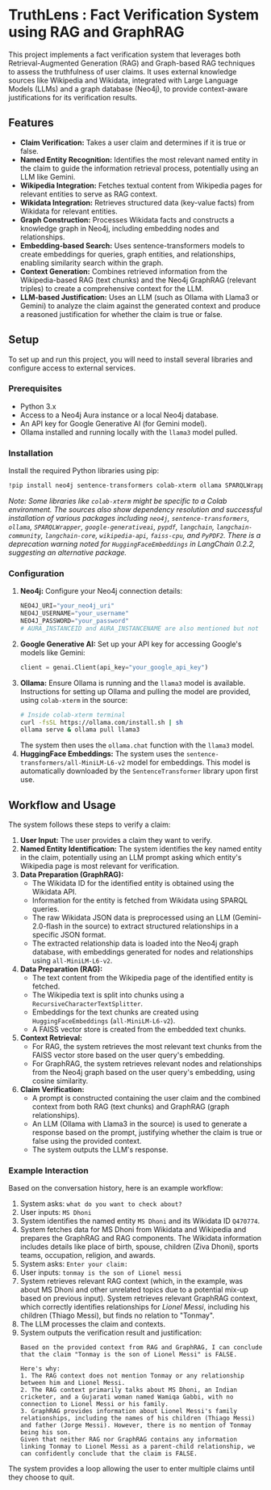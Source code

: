 # TruthLens : Fact Verification System using RAG and GraphRAG

This project implements a fact verification system that leverages both Retrieval-Augmented Generation (RAG) and Graph-based RAG techniques to assess the truthfulness of user claims. It uses external knowledge sources like Wikipedia and Wikidata, integrated with Large Language Models (LLMs) and a graph database (Neo4j), to provide context-aware justifications for its verification results.

## Features

*   **Claim Verification:** Takes a user claim and determines if it is true or false.
*   **Named Entity Recognition:** Identifies the most relevant named entity in the claim to guide the information retrieval process, potentially using an LLM like Gemini.
*   **Wikipedia Integration:** Fetches textual content from Wikipedia pages for relevant entities to serve as RAG context.
*   **Wikidata Integration:** Retrieves structured data (key-value facts) from Wikidata for relevant entities.
*   **Graph Construction:** Processes Wikidata facts and constructs a knowledge graph in Neo4j, including embedding nodes and relationships.
*   **Embedding-based Search:** Uses sentence-transformers models to create embeddings for queries, graph entities, and relationships, enabling similarity search within the graph.
*   **Context Generation:** Combines retrieved information from the Wikipedia-based RAG (text chunks) and the Neo4j GraphRAG (relevant triples) to create a comprehensive context for the LLM.
*   **LLM-based Justification:** Uses an LLM (such as Ollama with Llama3 or Gemini) to analyze the claim against the generated context and produce a reasoned justification for whether the claim is true or false.

## Setup

To set up and run this project, you will need to install several libraries and configure access to external services.

### Prerequisites

*   Python 3.x
*   Access to a Neo4j Aura instance or a local Neo4j database.
*   An API key for Google Generative AI (for Gemini model).
*   Ollama installed and running locally with the `llama3` model pulled.

### Installation

Install the required Python libraries using pip:

```bash
!pip install neo4j sentence-transformers colab-xterm ollama SPARQLWrapper google-generativeai pypdf langchain langchain-community langchain-core wikipedia-api faiss-cpu PyPDF2
```

*Note: Some libraries like `colab-xterm` might be specific to a Colab environment. The sources also show dependency resolution and successful installation of various packages including `neo4j`, `sentence-transformers`, `ollama`, `SPARQLWrapper`, `google-generativeai`, `pypdf`, `langchain`, `langchain-community`, `langchain-core`, `wikipedia-api`, `faiss-cpu`, and `PyPDF2`. There is a deprecation warning noted for `HuggingFaceEmbeddings` in LangChain 0.2.2, suggesting an alternative package.*

### Configuration

1.  **Neo4j:** Configure your Neo4j connection details:
    ```python
    NEO4J_URI="your_neo4j_uri"
    NEO4J_USERNAME="your_username"
    NEO4J_PASSWORD="your_password"
    # AURA_INSTANCEID and AURA_INSTANCENAME are also mentioned but not explicitly used in the provided code snippets for connection.
    ```
2.  **Google Generative AI:** Set up your API key for accessing Google's models like Gemini:
    ```python
    client = genai.Client(api_key="your_google_api_key")
    ```
3.  **Ollama:** Ensure Ollama is running and the `llama3` model is available. Instructions for setting up Ollama and pulling the model are provided, using `colab-xterm` in the source:
    ```bash
    # Inside colab-xterm terminal
    curl -fsSL https://ollama.com/install.sh | sh
    ollama serve & ollama pull llama3
    ```
    The system then uses the `ollama.chat` function with the `llama3` model.
4.  **HuggingFace Embeddings:** The system uses the `sentence-transformers/all-MiniLM-L6-v2` model for embeddings. This model is automatically downloaded by the `SentenceTransformer` library upon first use.

## Workflow and Usage

The system follows these steps to verify a claim:

1.  **User Input:** The user provides a claim they want to verify.
2.  **Named Entity Identification:** The system identifies the key named entity in the claim, potentially using an LLM prompt asking which entity's Wikipedia page is most relevant for verification.
3.  **Data Preparation (GraphRAG):**
    *   The Wikidata ID for the identified entity is obtained using the Wikidata API.
    *   Information for the entity is fetched from Wikidata using SPARQL queries.
    *   The raw Wikidata JSON data is preprocessed using an LLM (Gemini-2.0-flash in the source) to extract structured relationships in a specific JSON format.
    *   The extracted relationship data is loaded into the Neo4j graph database, with embeddings generated for nodes and relationships using `all-MiniLM-L6-v2`.
4.  **Data Preparation (RAG):**
    *   The text content from the Wikipedia page of the identified entity is fetched.
    *   The Wikipedia text is split into chunks using a `RecursiveCharacterTextSplitter`.
    *   Embeddings for the text chunks are created using `HuggingFaceEmbeddings` (`all-MiniLM-L6-v2`).
    *   A FAISS vector store is created from the embedded text chunks.
5.  **Context Retrieval:**
    *   For RAG, the system retrieves the most relevant text chunks from the FAISS vector store based on the user query's embedding.
    *   For GraphRAG, the system retrieves relevant nodes and relationships from the Neo4j graph based on the user query's embedding, using cosine similarity.
6.  **Claim Verification:**
    *   A prompt is constructed containing the user claim and the combined context from both RAG (text chunks) and GraphRAG (graph relationships).
    *   An LLM (Ollama with Llama3 in the source) is used to generate a response based on the prompt, justifying whether the claim is true or false using the provided context.
    *   The system outputs the LLM's response.

### Example Interaction

Based on the conversation history, here is an example workflow:

1.  System asks: `what do you want to check about?`
2.  User inputs: `MS Dhoni`
3.  System identifies the named entity `MS Dhoni` and its Wikidata ID `Q470774`.
4.  System fetches data for MS Dhoni from Wikidata and Wikipedia and prepares the GraphRAG and RAG components. The Wikidata information includes details like place of birth, spouse, children (Ziva Dhoni), sports teams, occupation, religion, and awards.
5.  System asks: `Enter your claim:`
6.  User inputs: `tonmay is the son of Lionel messi`
7.  System retrieves relevant RAG context (which, in the example, was about MS Dhoni and other unrelated topics due to a potential mix-up based on previous input). System retrieves relevant GraphRAG context, which correctly identifies relationships for *Lionel Messi*, including his children (Thiago Messi), but finds no relation to "Tonmay".
8.  The LLM processes the claim and contexts.
9.  System outputs the verification result and justification:
    ```
    Based on the provided context from RAG and GraphRAG, I can conclude that the claim "Tonmay is the son of Lionel Messi" is FALSE.

    Here's why:
    1. The RAG context does not mention Tonmay or any relationship between him and Lionel Messi.
    2. The RAG context primarily talks about MS Dhoni, an Indian cricketer, and a Gujarati woman named Wamiqa Gabbi, with no connection to Lionel Messi or his family.
    3. GraphRAG provides information about Lionel Messi's family relationships, including the names of his children (Thiago Messi) and father (Jorge Messi). However, there is no mention of Tonmay being his son.
    Given that neither RAG nor GraphRAG contains any information linking Tonmay to Lionel Messi as a parent-child relationship, we can confidently conclude that the claim is FALSE.
    ```

The system provides a loop allowing the user to enter multiple claims until they choose to quit.

```

